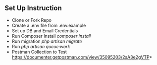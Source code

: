 ## Set Up Instruction

* Clone or Fork Repo
* Create a .env file from .env.example
* Set up DB and Email Credentials
* Run Composer Install *composer install*
* Run migration *php artisan migrate*
* Run *php artisan queue:work*
* Postman Collection to Test https://documenter.getpostman.com/view/35095203/2sA3e2gVTP*